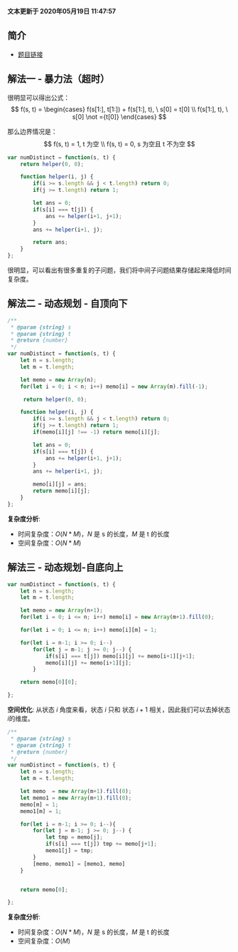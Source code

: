 **文本更新于 2020年05月19日 11:47:57**
## 简介
- [题目链接](https://leetcode-cn.com/problems/distinct-subsequences/)

## 解法一 - 暴力法（超时）
很明显可以得出公式：
$$
f(s, t) = 
\begin{cases}
f(s[1:], t[1:]) + f(s[1:], t), \ s[0] = t[0] \\
f(s[1:], t), \ s[0] \not ={t[0]}
\end{cases}
$$

那么边界情况是：
$$
f(s, t) = 1, t 为空 \\
f(s, t) = 0, s 为空且 t 不为空
$$

```javascript
var numDistinct = function(s, t) {
    return helper(0, 0);

    function helper(i, j) {
        if(i >= s.length && j < t.length) return 0;
        if(j >= t.length) return 1;

        let ans = 0;
        if(s[i] === t[j]) {
            ans += helper(i+1, j+1);
        }
        ans += helper(i+1, j);

        return ans;
    }
};
```

很明显，可以看出有很多重复的子问题，我们将中间子问题结果存储起来降低时间复杂度。

## 解法二 - 动态规划 - 自顶向下

```javascript
/**
 * @param {string} s
 * @param {string} t
 * @return {number}
 */
var numDistinct = function(s, t) {
    let n = s.length;
    let m = t.length;

    let memo = new Array(n);
    for(let i = 0; i < n; i++) memo[i] = new Array(m).fill(-1);

     return helper(0, 0);

    function helper(i, j) {
        if(i >= s.length && j < t.length) return 0;
        if(j >= t.length) return 1;
        if(memo[i][j] !== -1) return memo[i][j];

        let ans = 0;
        if(s[i] === t[j]) {
            ans += helper(i+1, j+1);
        }
        ans += helper(i+1, j);

        memo[i][j] = ans;
        return memo[i][j];
    }
};
```
**复杂度分析**:
- 时间复杂度：$O(N*M)$，$N$ 是 s 的长度，$M$ 是 t 的长度
- 空间复杂度：$O(N*M)$

## 解法三 - 动态规划-自底向上
```javascript
var numDistinct = function(s, t) {
    let n = s.length;
    let m = t.length;

    let memo = new Array(n+1);
    for(let i = 0; i <= n; i++) memo[i] = new Array(m+1).fill(0);

    for(let i = 0; i <= n; i++) memo[i][m] = 1;

    for(let i = n-1; i >= 0; i--)
        for(let j = m-1; j >= 0; j--) {
            if(s[i] === t[j]) memo[i][j] += memo[i+1][j+1];
            memo[i][j] += memo[i+1][j];
        }

    return memo[0][0];

};
```

**空间优化**:
从状态 $i$ 角度来看，状态 $i$ 只和 状态 $i+1$ 相关，因此我们可以去掉状态 $i$的维度。
```javascript
/**
 * @param {string} s
 * @param {string} t
 * @return {number}
 */
var numDistinct = function(s, t) {
    let n = s.length;
    let m = t.length;

    let memo  = new Array(m+1).fill(0);
    let memo1 = new Array(m+1).fill(0);
    memo[m] = 1;
    memo1[m] = 1;

    for(let i = n-1; i >= 0; i--){
        for(let j = m-1; j >= 0; j--) {
            let tmp = memo[j];
            if(s[i] === t[j]) tmp += memo[j+1];   
            memo1[j] = tmp;   
        }
        [memo, memo1] = [memo1, memo]
    }


    return memo[0];

};
```

**复杂度分析**:
- 时间复杂度：$O(N*M)$，$N$ 是 s 的长度，$M$ 是 t 的长度
- 空间复杂度：$O(M)$
